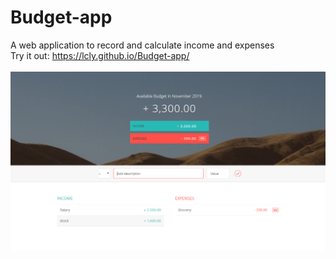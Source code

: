 # Budget-app
A web application to record and calculate income and expenses
<br/>
Try it out: https://lcly.github.io/Budget-app/
<br/>
<br/>
![Demo](demo.PNG)
